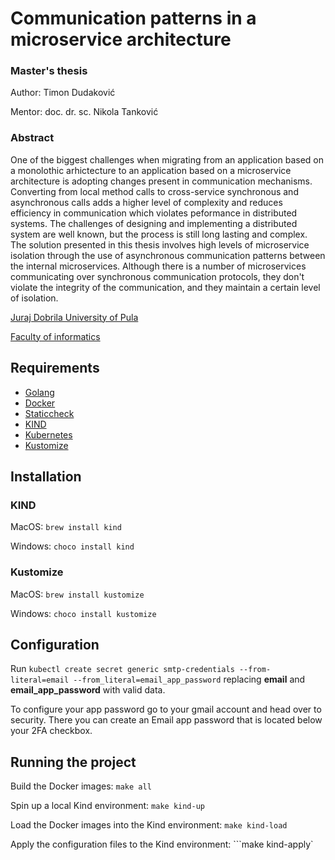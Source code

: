 # Communication patterns in a microservice architecture
### Master's thesis
Author: Timon Dudaković

Mentor: doc. dr. sc. Nikola Tanković

### Abstract
One of the biggest challenges when migrating from an application based on a monolothic arhictecture to an application based on a microservice architecture is adopting changes present in communication mechanisms. Converting from local method calls to cross-service synchronous and asynchronous calls adds a higher level of complexity and reduces efficiency in communication which violates peformance in distributed systems. The challenges of designing and implementing a distributed system are well known, but the process is still long lasting and complex. The solution presented in this thesis involves high levels of microservice isolation through the use of asynchronous communication patterns between the internal microservices. Although there is a number of microservices communicating over synchronous communication protocols, they don't violate the integrity of the communication, and they maintain a certain level of isolation.

[Juraj Dobrila University of Pula](https://www.unipu.hr/)

[Faculty of informatics](https://fipu.unipu.hr/fipu)

## Requirements
- [Golang](https://go.dev/)
- [Docker](https://www.docker.com/)
- [Staticcheck](https://staticcheck.io/docs)
- [KIND](https://kind.sigs.k8s.io/docs/user/quick-start/)
- [Kubernetes](https://kubernetes.io/docs/tasks/tools/)
- [Kustomize](https://kubectl.docs.kubernetes.io/installation/kustomize/)


## Installation
### KIND
MacOS: ```brew install kind```

Windows: ```choco install kind```

### Kustomize
MacOS: ```brew install kustomize```

Windows: ```choco install kustomize```

## Configuration
Run ```kubectl create secret generic smtp-credentials --from-literal=email --from_literal=email_app_password``` replacing **email** and **email_app_password** with valid data.

To configure your app password go to your gmail account and head over to security.
There you can create an Email app password that is located below your 2FA checkbox.

## Running the project
Build the Docker images: ```make all```

Spin up a local Kind environment: ```make kind-up```

Load the Docker images into the Kind environment: ```make kind-load```

Apply the configuration files to the Kind environment: ```make kind-apply`
